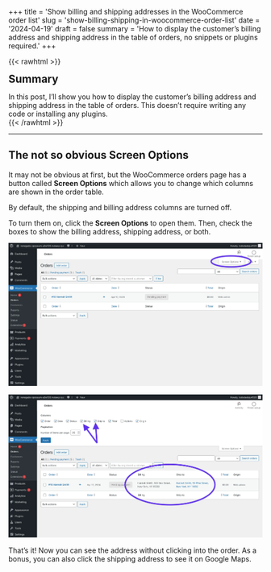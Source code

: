 +++
title = 'Show billing and shipping addresses in the WooCommerce order list'
slug = 'show-billing-shipping-in-woocommerce-order-list'
date = '2024-04-19'
draft = false
summary = 'How to display the customer’s billing address and shipping address in the table of orders, no snippets or plugins required.'
+++

{{< rawhtml >}}
<div class="rounded-lg px-8 py-8 bg-[#804D79E3] text-gray-50 text-lg">
	<h2 class="text-gray-50" style="margin-top: 0; margin-bottom: 0.6rem;">Summary</h2>
	<p style="margin-bottom: 0;">In this post, I’ll show you how to display the customer’s billing address and shipping address in the table of orders. This doesn’t require writing any code or installing any plugins.</p>
</div>
{{< /rawhtml >}}

---

## The not so obvious Screen Options

It may not be obvious at first, but the WooCommerce orders page has a button called **Screen Options** which allows you to change which columns are shown in the order table.

By default, the shipping and billing address columns are turned off.

To turn them on, click the **Screen Options** to open them. Then, check the boxes to show the billing address, shipping address, or both.

![Screenshot of the WooCommerce order list without address columns.](order-list-without-addresses.webp)

![Screenshot of the WooCommerce order list with address columns.](order-list-with-addresses.webp)

That’s it! Now you can see the address without clicking into the order. As a bonus, you can also click the shipping address to see it on Google Maps.
